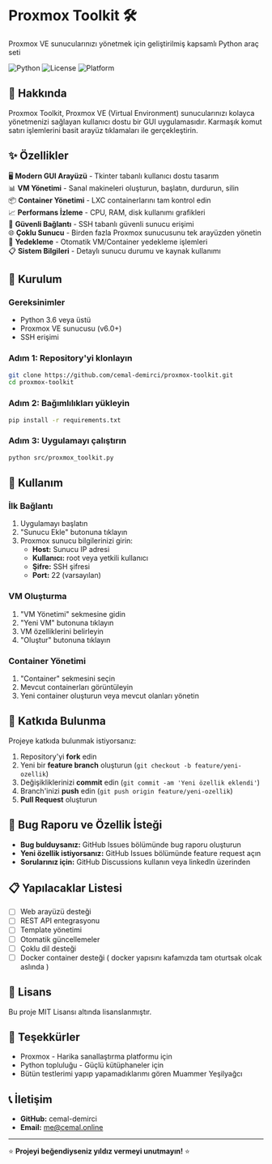 # Proxmox Toolkit 🛠️

Proxmox VE sunucularınızı yönetmek için geliştirilmiş kapsamlı Python araç seti

![Python](https://img.shields.io/badge/Python-3.6+-blue.svg)
![License](https://img.shields.io/badge/License-MIT-green.svg)
![Platform](https://img.shields.io/badge/Platform-Windows%20%7C%20Linux%20%7C%20macOS-lightgrey.svg)

## 📖 Hakkında

Proxmox Toolkit, Proxmox VE (Virtual Environment) sunucularınızı kolayca yönetmenizi sağlayan kullanıcı dostu bir GUI uygulamasıdır. Karmaşık komut satırı işlemlerini basit arayüz tıklamaları ile gerçekleştirin.

## ✨ Özellikler

🖥️ **Modern GUI Arayüzü** - Tkinter tabanlı kullanıcı dostu tasarım  
📊 **VM Yönetimi** - Sanal makineleri oluşturun, başlatın, durdurun, silin  
📦 **Container Yönetimi** - LXC containerlarını tam kontrol edin  
📈 **Performans İzleme** - CPU, RAM, disk kullanımı grafikleri  
🔐 **Güvenli Bağlantı** - SSH tabanlı güvenli sunucu erişimi  
🌐 **Çoklu Sunucu** - Birden fazla Proxmox sunucusunu tek arayüzden yönetin  
💾 **Yedekleme** - Otomatik VM/Container yedekleme işlemleri  
📋 **Sistem Bilgileri** - Detaylı sunucu durumu ve kaynak kullanımı

## 🚀 Kurulum

### Gereksinimler

- Python 3.6 veya üstü
- Proxmox VE sunucusu (v6.0+)
- SSH erişimi

### Adım 1: Repository'yi klonlayın
```bash
git clone https://github.com/cemal-demirci/proxmox-toolkit.git
cd proxmox-toolkit
```

### Adım 2: Bağımlılıkları yükleyin
```bash
pip install -r requirements.txt
```

### Adım 3: Uygulamayı çalıştırın
```bash
python src/proxmox_toolkit.py
```

## 📱 Kullanım

### İlk Bağlantı
1. Uygulamayı başlatın
2. "Sunucu Ekle" butonuna tıklayın  
3. Proxmox sunucu bilgilerinizi girin:
   - **Host:** Sunucu IP adresi
   - **Kullanıcı:** root veya yetkili kullanıcı
   - **Şifre:** SSH şifresi
   - **Port:** 22 (varsayılan)

### VM Oluşturma
1. "VM Yönetimi" sekmesine gidin
2. "Yeni VM" butonuna tıklayın
3. VM özelliklerini belirleyin
4. "Oluştur" butonuna tıklayın

### Container Yönetimi
1. "Container" sekmesini seçin
2. Mevcut containerları görüntüleyin
3. Yeni container oluşturun veya mevcut olanları yönetin

## 🤝 Katkıda Bulunma

Projeye katkıda bulunmak istiyorsanız:

1. Repository'yi **fork** edin
2. Yeni bir **feature branch** oluşturun (`git checkout -b feature/yeni-ozellik`)
3. Değişikliklerinizi **commit** edin (`git commit -am 'Yeni özellik eklendi'`)
4. Branch'inizi **push** edin (`git push origin feature/yeni-ozellik`)
5. **Pull Request** oluşturun

## 🐛 Bug Raporu ve Özellik İsteği

- **Bug bulduysanız:** GitHub Issues bölümünde bug raporu oluşturun
- **Yeni özellik istiyorsanız:** GitHub Issues bölümünde feature request açın
- **Sorularınız için:** GitHub Discussions kullanın veya linkedln üzerinden

## 📋 Yapılacaklar Listesi

- [ ] Web arayüzü desteği
- [ ] REST API entegrasyonu  
- [ ] Template yönetimi
- [ ] Otomatik güncellemeler
- [ ] Çoklu dil desteği
- [ ] Docker container desteği ( docker yapısını kafamızda tam oturtsak olcak aslında ) 

## 📄 Lisans

Bu proje MIT Lisansı altında lisanslanmıştır.

## 🙏 Teşekkürler

- Proxmox - Harika sanallaştırma platformu için
- Python topluluğu - Güçlü kütüphaneler için
- Bütün testlerimi yapıp yapamadıklarımı gören Muammer Yeşilyağcı

## 📞 İletişim

- **GitHub:** cemal-demirci
- **Email:** me@cemal.online

---

⭐ **Projeyi beğendiyseniz yıldız vermeyi unutmayın!** ⭐

